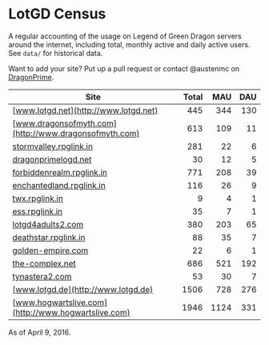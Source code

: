# LotGD Census
A regular accounting of the usage on Legend of Green Dragon servers around the internet, including total, monthly active and daily active users. See `data/` for historical data.

Want to add your site? Put up a pull request or contact @austenmc on [DragonPrime](http://dragonprime.net).


Site | Total | MAU | DAU
--- | ---:| ---:| ---:
[www.lotgd.net](http://www.lotgd.net)|445|344|130
[www.dragonsofmyth.com](http://www.dragonsofmyth.com)|613|109|11
[stormvalley.rpglink.in](http://stormvalley.rpglink.in)|281|22|6
[dragonprimelogd.net](http://dragonprimelogd.net)|30|12|5
[forbiddenrealm.rpglink.in](http://forbiddenrealm.rpglink.in)|771|208|39
[enchantedland.rpglink.in](http://enchantedland.rpglink.in)|116|26|9
[twx.rpglink.in](http://twx.rpglink.in)|9|4|1
[ess.rpglink.in](http://ess.rpglink.in)|35|7|1
[lotgd4adults2.com](http://lotgd4adults2.com)|380|203|65
[deathstar.rpglink.in](http://deathstar.rpglink.in)|88|35|7
[golden-empire.com](http://golden-empire.com)|22|6|1
[the-complex.net](http://the-complex.net)|686|521|192
[tynastera2.com](http://tynastera2.com)|53|30|7
[www.lotgd.de](http://www.lotgd.de)|1506|728|276
[www.hogwartslive.com](http://www.hogwartslive.com)|1946|1124|331

As of April 9, 2016.
